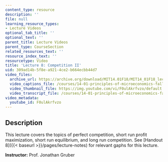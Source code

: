```yaml
---
content_type: resource
description: ''
file: null
learning_resource_types:
- Lecture Videos
optional_tab_title: ''
optional_text: ''
parent_title: Lecture Videos
parent_type: CourseSection
related_resources_text: ''
resource_index_text: ''
resourcetype: Video
title: 'Lecture 8: Competition II'
uid: 309ad14b-5f8e-a921-4ce2-b664ecbb44d7
video_files:
  archive_url: https://archive.org/download/MIT14.01F18/MIT14_01F18_lec08_300k.mp4
  video_captions_file: /courses/14-01-principles-of-microeconomics-fall-2018/4608ba726e5d50c7b9a11f94a9defc63_F0ulAkrfvzo.vtt
  video_thumbnail_file: https://img.youtube.com/vi/F0ulAkrfvzo/default.jpg
  video_transcript_file: /courses/14-01-principles-of-microeconomics-fall-2018/3c1cdd7f0d95333803c89ad164d185a1_F0ulAkrfvzo.pdf
video_metadata:
  youtube_id: F0ulAkrfvzo
---
```


Description
-----------

This lecture covers the topics of perfect competition, short run profit maximization, short run equilibrium, and long run competition. See [Handout 8]({{< baseurl >}}/pages/lecture-notes) for relevant gaphs for this lecture.

**Instructor:** Prof. Jonathan Gruber